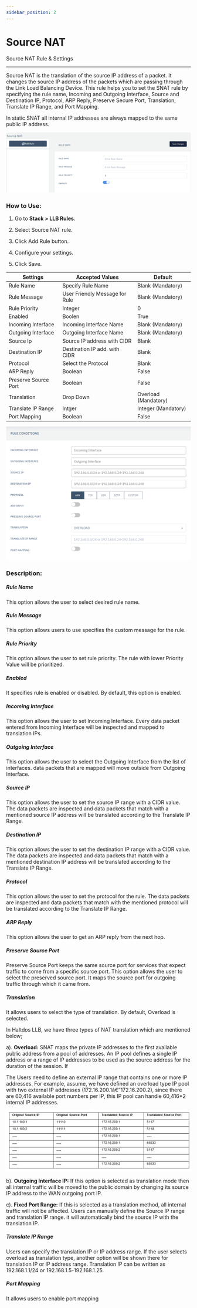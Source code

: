 ```yaml
---
sidebar_position: 2
---
```


# Source NAT

Source NAT Rule & Settings

---

Source NAT is the translation of the source IP address of a packet. It changes the source IP address of the packets which are passing through the Link Load Balancing Device. This rule helps you to set the SNAT rule by specifying the rule name, Incoming and Outgoing Interface, Source and Destination IP, Protocol, ARP Reply, Preserve Secure Port, Translation, Translate IP Range, and Port Mapping.

In static SNAT all internal IP addresses are always mapped to the same public IP address.

![source_net](/img/llb/llb11.png)

### **How to Use:**

1. Go to **Stack > LLB Rules**.

2. Select Source NAT rule.

3. Click Add Rule button.

4. Configure your settings.

5. Click Save.

| Settings             | Accepted Values                | Default              |
|----------------------|--------------------------------|----------------------|
| Rule Name            | Specify Rule Name              | Blank (Mandatory)    |
| Rule Message         | User Friendly Message for Rule | Blank (Mandatory)    |
| Rule Priority        | Integer                        | 0                    |
| Enabled              | Boolen                         | True                 |
| Incoming Interface   | Incoming Interface Name        | Blank (Mandatory)    |
| Outgoing Interface   | Outgoing Interface Name        | Blank (Mandatory)    |
| Source Ip            | Source IP address with CIDR    | Blank                |
| Destination IP       | Destination IP add. with CIDR  | Blank                |
| Protocol             | Select the Protocol            | Blank                |
| ARP Reply            | Boolean                        | False                |
| Preserve Source Port | Boolean                        | False                |
| Translation          | Drop Down                      | Overload (Mandatory) |
| Translate IP Range   | Intger                         | Integer (Mandatory)  |
| Port Mapping         | Boolean                        | False                |

![snat_rule_condition](/img/llb/llb12.png)

### **Description:**

##### **Rule Name**

This option allows the user to select desired rule name.

##### **Rule Message**

This option allows users to use specifies the custom message for the rule.

##### **Rule Priority**

This option allows the user to set rule priority. The rule with lower Priority Value will be prioritized.

##### **Enabled**

It specifies rule is enabled or disabled. By default, this option is enabled.

##### **Incoming Interface**

This option allows the user to set Incoming Interface. Every data packet entered from Incoming Interface will be inspected and mapped to translation IPs.

##### **Outgoing Interface**

This option allows the user to select the Outgoing Interface from the list of interfaces. data packets that are mapped will move outside from Outgoing Interface.

##### **Source IP**

This option allows the user to set the source IP range with a CIDR value. The data packets are inspected and data packets that match with a mentioned source IP address will be translated according to the Translate IP Range.

##### **Destination IP**

This option allows the user to set the destination IP range with a CIDR value. The data packets are inspected and data packets that match with a mentioned destination IP address will be translated according to the Translate IP Range.

##### **Protocol**

This option allows the user to set the protocol for the rule. The data packets are inspected and data packets that match with the mentioned protocol will be translated according to the Translate IP Range.

##### **ARP Reply**

This option allows the user to get an ARP reply from the next hop.

##### **Preserve Source Port**

Preserve Source Port keeps the same source port for services that expect traffic to come from a specific source port. This option allows the user to select the preserved source port. It maps the source port for outgoing traffic through which it came from.

##### **Translation**

It allows users to select the type of translation. By default, Overload is selected.

In Haltdos LLB, we have three types of NAT translation which are mentioned below;

a). **Overload:** SNAT maps the private IP addresses to the first available public address from a pool of addresses. An IP pool defines a single IP address or a range of IP addresses to be used as the source address for the duration of the session. If 

The Users need to define an external IP range that contains one or more IP addresses. For example, assume, we have defined an overload type IP pool with two external IP addresses (172.16.200.1â€”172.16.200.2), since there are 60,416 available port numbers per IP, this IP pool can handle 60,416*2 internal IP addresses.

![overload_translation](/img/llb/llb13.png)

b). **Outgoing Interface IP:** If this option is selected as translation mode then all internal traffic will be moved to the public domain by changing its source IP address to the WAN outgoing port IP.

c). **Fixed Port Range:** If this is selected as a translation method, all internal traffic will not be affected. Users can manually define the Source IP range and translation IP range. it will automatically bind the source IP with the translation IP.

##### **Translate IP Range**

Users can specify the translation IP or IP address range. If the user selects overload as translation type, another option will be shown there for translation IP or IP address range. Translation IP can be written as 192.168.1.1/24 or 192.168.1.5-192.168.1.25.

##### **Port Mapping**

It allows users to enable port mapping